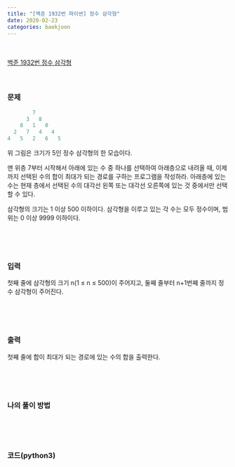 ```yaml
---
title: "[백준 1932번 파이썬] 정수 삼각형"
date: 2020-02-23
categories: baekjoon
---
```


<br><br>
[백준 1932번 정수 삼각형](https://www.acmicpc.net/problem/1932)
<br><br><br>

### 문제<br>

```c
        7
      3   8
    8   1   0
  2   7   4   4
4   5   2   6   5
```

위 그림은 크기가 5인 정수 삼각형의 한 모습이다.

맨 위층 7부터 시작해서 아래에 있는 수 중 하나를 선택하여 아래층으로 내려올 때, 이제까지 선택된 수의 합이 최대가 되는 경로를 구하는 프로그램을 작성하라. 아래층에 있는 수는 현재 층에서 선택된 수의 대각선 왼쪽 또는 대각선 오른쪽에 있는 것 중에서만 선택할 수 있다.

삼각형의 크기는 1 이상 500 이하이다. 삼각형을 이루고 있는 각 수는 모두 정수이며, 범위는 0 이상 9999 이하이다.

<br><br><br>

### 입력<br>

첫째 줄에 삼각형의 크기 n(1 ≤ n ≤ 500)이 주어지고, 둘째 줄부터 n+1번째 줄까지 정수 삼각형이 주어진다.


<br><br><br>

### 출력<br>

첫째 줄에 합이 최대가 되는 경로에 있는 수의 합을 출력한다.

<br><br><br>

### 나의 풀이 방법<br>



<br><br><br>


### 코드(python3)
```python

```

